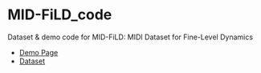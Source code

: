 # MID-FiLD_code
Dataset &amp; demo code for MID-FiLD: MIDI Dataset for Fine-Level Dynamics

- [Demo Page](https://pozalabs.github.io/MID-FiLD_demo/)
- [Dataset](https://github.com/POZAlabs/MID-FiLD_code/blob/main/MID-FiLD_dataset.zip)
